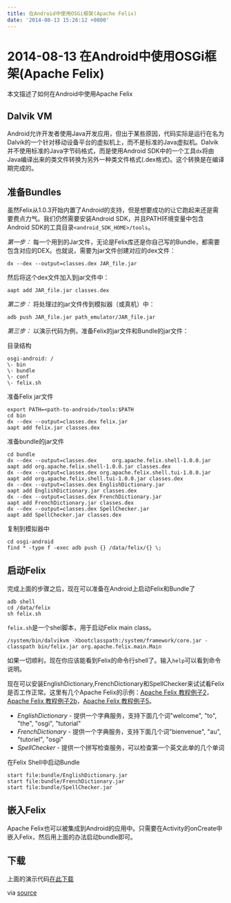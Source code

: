 ```yaml
---
title: 在Android中使用OSGi框架(Apache Felix)
date: '2014-08-13 15:26:12 +0800'
---
```


# 2014-08-13  在Android中使用OSGi框架\(Apache Felix\)

本文描述了如何在Android中使用Apache Felix

## Dalvik VM

Android允许开发者使用Java开发应用，但出于某些原因，代码实际是运行在名为Dalvik的一个针对移动设备平台的虚拟机上，而不是标准的Java虚拟机。Dalvik并不使用标准的Java字节码格式，而是使用Android SDK中的一个工具`dx`将由Java编译出来的类文件转换为另外一种类文件格式\(.dex格式\)。这个转换是在编译期完成的。

## 准备Bundles

虽然Felix从1.0.3开始内置了Android的支持，但是想要成功的让它跑起来还是需要费点力气。我们仍然需要安装Android SDK，并且PATH环境变量中包含Android SDK的工具目录`<android_SDK_HOME>/tools`。

_第一步：_ 每一个用到的Jar文件，无论是Felix库还是你自己写的Bundle，都需要包含对应的DEX。也就说，需要为jar文件创建对应的dex文件：

```text
dx --dex --output=classes.dex JAR_file.jar
```

然后将这个dex文件加入到jar文件中：

```text
aapt add JAR_file.jar classes.dex
```

_第二步：_ 将处理过的jar文件传到模拟器（或真机）中：

```text
adb push JAR_file.jar path_emulator/JAR_file.jar
```

_第三步：_ 以演示代码为例，准备Felix的jar文件和Bundle的jar文件：

目录结构

```text
osgi-android: /
\- bin
\- bundle
\- conf
\- felix.sh
```

准备Felix jar文件

```text
export PATH=<path-to-android>/tools:$PATH
cd bin
dx --dex --output=classes.dex felix.jar
aapt add felix.jar classes.dex
```

准备bundle的jar文件

```text
cd bundle
dx --dex --output=classes.dex     org.apache.felix.shell-1.0.0.jar
aapt add org.apache.felix.shell-1.0.0.jar classes.dex
dx --dex --output=classes.dex org.apache.felix.shell.tui-1.0.0.jar
aapt add org.apache.felix.shell.tui-1.0.0.jar classes.dex
dx --dex --output=classes.dex EnglishDictionary.jar
aapt add EnglishDictionary.jar classes.dex
dx --dex --output=classes.dex FrenchDictionary.jar
aapt add FrenchDictionary.jar classes.dex
dx --dex --output=classes.dex SpellChecker.jar
aapt add SpellChecker.jar classes.dex
```

复制到模拟器中

```text
cd osgi-android
find * -type f -exec adb push {} /data/felix/{} \;
```

## 启动Felix

完成上面的步骤之后，现在可以准备在Android上启动Felix和Bundle了

```text
adb shell
cd /data/felix
sh felix.sh
```

`felix.sh`是一个shel脚本，用于启动Felix main class。

```text
/system/bin/dalvikvm -Xbootclasspath:/system/framework/core.jar -classpath bin/felix.jar org.apache.felix.main.Main
```

如果一切顺利，现在你应该能看到Felix的命令行shell了。输入`help`可以看到命令说明。

现在可以安装EnglishDictionary,FrenchDictionary和SpellChecker来试试看Felix是否工作正常。这里有几个Apache Felix的示例：[Apache Felix 教程例子2](http://felix.apache.org/site/apache-felix-tutorial-example-2.html)，[Apache Felix 教程例子2b](http://felix.apache.org/site/apache-felix-tutorial-example-2b.html)，[Apache Felix 教程例子5](http://felix.apache.org/site/apache-felix-tutorial-example-5.html)。

* _EnglishDictionary_ - 提供一个字典服务，支持下面几个词"welcome", "to", "the", "osgi", "tutorial"
* _FrenchDictionary_ -  提供一个字典服务，支持下面几个词"bienvenue", "au", "tutoriel", "osgi"
* _SpellChecker_ - 提供一个拼写检查服务，可以检查第一个英文此单的几个单词

在Felix Shell中启动Bundle

```text
start file:bundle/EnglishDictionary.jar
start file:bundle/FrenchDictionary.jar
start file:bundle/SpellChecker.jar
```

## 嵌入Felix

Apache Felix也可以被集成到Android的应用中。只需要在Activity的onCreate中嵌入Felix，然后用上面的办法启动bundle即可。

## 下载

上面的演示代码[在此下载](http://felix.apache.org/site/documentation.data/osgi-android%20-%20felix%201.4,%20android%20SDK%201.0.zip)

via [source](http://felix.apache.org/site/apache-felix-framework-and-google-android.html)

